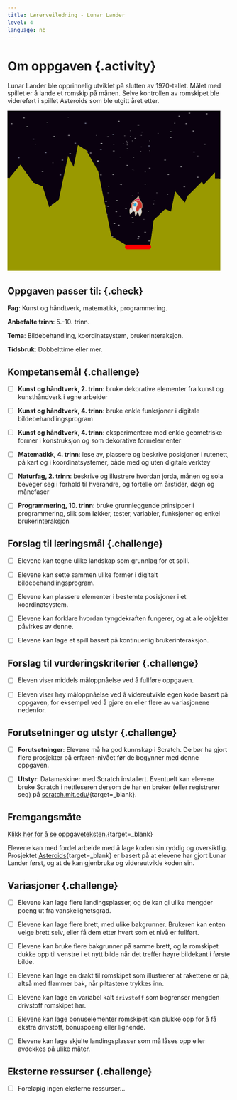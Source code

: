 ```yaml
---
title: Lærerveiledning - Lunar Lander
level: 4
language: nb
---
```



# Om oppgaven {.activity}

Lunar Lander ble opprinnelig utviklet på slutten av 1970-tallet. Målet med
spillet er å lande et romskip på månen. Selve kontrollen av romskipet ble
videreført i spillet Asteroids som ble utgitt året etter.

![Illustrasjon av et ferdig Lunar Lander spill](lunar_lander.png)

## Oppgaven passer til: {.check}

 __Fag__: Kunst og håndtverk, matematikk, programmering.
 
__Anbefalte trinn__: 5.-10. trinn.

__Tema__: Bildebehandling, koordinatsystem, brukerinteraksjon.

__Tidsbruk__: Dobbelttime eller mer.

## Kompetansemål {.challenge}

- [ ] __Kunst og håndtverk, 2. trinn__: bruke dekorative elementer fra kunst og
      kunsthåndverk i egne arbeider

- [ ] __Kunst og håndtverk, 4. trinn__: bruke enkle funksjoner i digitale
      bildebehandlingsprogram

- [ ] __Kunst og håndtverk, 4. trinn__: eksperimentere med enkle geometriske
      former i konstruksjon og som dekorative formelementer

- [ ] __Matematikk, 4. trinn__: lese av, plassere og beskrive posisjoner i
      rutenett, på kart og i koordinatsystemer, både med og uten digitale
      verktøy

- [ ] __Naturfag, 2. trinn__: beskrive og illustrere hvordan jorda, månen og
      sola beveger seg i forhold til hverandre, og fortelle om årstider, døgn og
      månefaser

- [ ] __Programmering, 10. trinn__: bruke grunnleggende prinsipper i
      programmering, slik som løkker, tester, variabler, funksjoner og enkel
      brukerinteraksjon

## Forslag til læringsmål {.challenge}

- [ ] Elevene kan tegne ulike landskap som grunnlag for et spill.

- [ ] Elevene kan sette sammen ulike former i digitalt bildebehandlingsprogram.

- [ ] Elevene kan plassere elementer i bestemte posisjoner i et koordinatsystem.

- [ ] Elevene kan forklare hvordan tyngdekraften fungerer, og at alle objekter
      påvirkes av denne.

- [ ] Elevene kan lage et spill basert på kontinuerlig brukerinteraksjon.

## Forslag til vurderingskriterier {.challenge}

- [ ] Eleven viser middels måloppnåelse ved å fullføre oppgaven.

- [ ] Eleven viser høy måloppnåelse ved å videreutvikle egen kode basert på
      oppgaven, for eksempel ved å gjøre en eller flere av variasjonene
      nedenfor.

## Forutsetninger og utstyr {.challenge}

- [ ] __Forutsetninger__: Elevene må ha god kunnskap i Scratch. De bør ha gjort
      flere prosjekter på erfaren-nivået før de begynner med denne oppgaven.

- [ ] __Utstyr__: Datamaskiner med Scratch installert. Eventuelt kan elevene
      bruke Scratch i nettleseren dersom de har en bruker (eller registrerer
      seg) på [scratch.mit.edu/](http://scratch.mit.edu/){target=_blank}.

## Fremgangsmåte

[Klikk her for å se oppgaveteksten.](../lunar_lander/lunar_lander.html){target=_blank}

Elevene kan med fordel arbeide med å lage koden sin ryddig og oversiktlig.
Prosjektet [Asteroids](../asteroids/asteroids.html){target=_blank} er basert på
at elevene har gjort Lunar Lander først, og at de kan gjenbruke og videreutvikle
koden sin.

## Variasjoner {.challenge}

- [ ] Elevene kan lage flere landingsplasser, og de kan gi ulike mengder poeng
      ut fra vanskelighetsgrad.

- [ ] Elevene kan lage flere brett, med ulike bakgrunner. Brukeren kan enten
      velge brett selv, eller få dem etter hvert som et nivå er fullført.

- [ ] Elevene kan bruke flere bakgrunner på samme brett, og la romskipet dukke
      opp til venstre i et nytt bilde når det treffer høyre bildekant i første
      bilde.

- [ ] Elevene kan lage en drakt til romskipet som illustrerer at rakettene er
      på, altså med flammer bak, når piltastene trykkes inn.

- [ ] Elevene kan lage en variabel kalt `drivstoff` som begrenser mengden
      drivstoff romskipet har.

- [ ] Elevene kan lage bonuselementer romskipet kan plukke opp for å få ekstra
      drivstoff, bonuspoeng eller lignende.

- [ ] Elevene kan lage skjulte landingsplasser som må låses opp eller avdekkes
      på ulike måter.

## Eksterne ressurser {.challenge}

- [ ] Foreløpig ingen eksterne ressurser...


